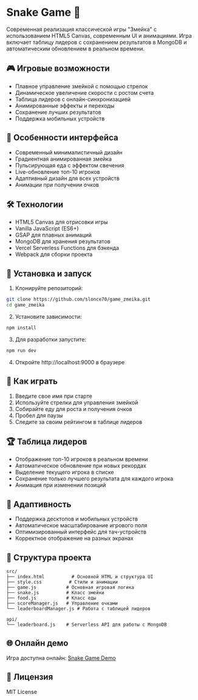 # Snake Game 🐍

Современная реализация классической игры "Змейка" с использованием HTML5 Canvas, современным UI и анимациями. Игра включает таблицу лидеров с сохранением результатов в MongoDB и автоматическим обновлением в реальном времени.

## 🎮 Игровые возможности

- Плавное управление змейкой с помощью стрелок
- Динамическое увеличение скорости с ростом счета
- Таблица лидеров с онлайн-синхронизацией
- Анимированные эффекты и переходы
- Сохранение лучших результатов
- Поддержка мобильных устройств

## 🎨 Особенности интерфейса

- Современный минималистичный дизайн
- Градиентная анимированная змейка
- Пульсирующая еда с эффектом свечения
- Live-обновление топ-10 игроков
- Адаптивный дизайн для всех устройств
- Анимации при получении очков

## 🛠 Технологии

- HTML5 Canvas для отрисовки игры
- Vanilla JavaScript (ES6+)
- GSAP для плавных анимаций
- MongoDB для хранения результатов
- Vercel Serverless Functions для бэкенда
- Webpack для сборки проекта

## 🚀 Установка и запуск

1. Клонируйте репозиторий:

```bash
git clone https://github.com/slonce70/game_zmeika.git
cd game_zmeika
```

2. Установите зависимости:

```bash
npm install
```

3. Для разработки запустите:

```bash
npm run dev
```

4. Откройте http://localhost:9000 в браузере

## 🎯 Как играть

1. Введите свое имя при старте
2. Используйте стрелки для управления змейкой
3. Собирайте еду для роста и получения очков
4. Пробел для паузы
5. Следите за своим рейтингом в таблице лидеров

## 🏆 Таблица лидеров

- Отображение топ-10 игроков в реальном времени
- Автоматическое обновление при новых рекордах
- Выделение текущего игрока в списке
- Сохранение только лучшего результата для каждого игрока
- Анимация при изменении позиций

## 📱 Адаптивность

- Поддержка десктопов и мобильных устройств
- Автоматическое масштабирование игрового поля
- Оптимизированный интерфейс для тач-устройств
- Корректное отображение на разных экранах

## 🔧 Структура проекта

```
src/
├── index.html          # Основной HTML и структура UI
├── style.css          # Стили и анимации
├── game.js           # Основная игровая логика
├── snake.js          # Класс змейки
├── food.js           # Класс еды
├── scoreManager.js   # Управление очками
└── leaderboardManager.js # Работа с таблицей лидеров

api/
└── leaderboard.js    # Serverless API для работы с MongoDB
```

## 🌐 Онлайн демо

Игра доступна онлайн: [Snake Game Demo](https://game-zmeika.vercel.app/)

## 📝 Лицензия

MIT License 